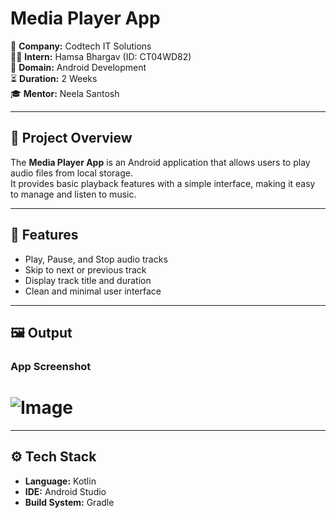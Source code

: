 # Media Player App

📌 **Company:** Codtech IT Solutions  
👨‍💻 **Intern:** Hamsa Bhargav (ID: CT04WD82)  
📱 **Domain:** Android Development  
⏳ **Duration:** 2 Weeks  
🎓 **Mentor:** Neela Santosh  

---
## 📖 Project Overview
The **Media Player App** is an Android application that allows users to play audio files from local storage.  
It provides basic playback features with a simple interface, making it easy to manage and listen to music.  

---
## 🚀 Features
- Play, Pause, and Stop audio tracks  
- Skip to next or previous track  
- Display track title and duration  
- Clean and minimal user interface  

---
## 🖼️ Output
### App Screenshot

# ![Image](https://github.com/user-attachments/assets/980fb324-16f7-45a8-b6dd-cfbf60a93b32)
---

## ⚙️ Tech Stack
- **Language:** Kotlin  
- **IDE:** Android Studio  
- **Build System:** Gradle  



